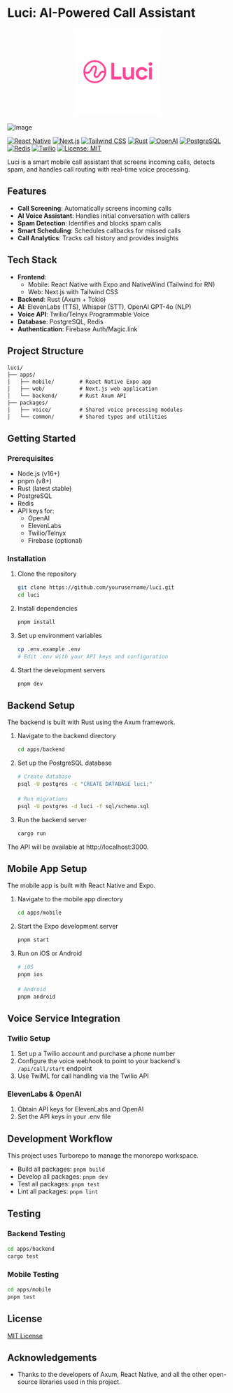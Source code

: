 # Luci: AI-Powered Call Assistant

<p align="center">
  <img src="public/images/luci-logo.png" alt="Luci Logo" width="200" />
</p>

![Image](https://github.com/user-attachments/assets/22ef7079-41c0-4ad4-95ce-ec7c1631bb9a)

[![React Native](https://img.shields.io/badge/React_Native-20232A?style=for-the-badge&logo=react&logoColor=61DAFB)](https://reactnative.dev/)
[![Next.js](https://img.shields.io/badge/Next.js-000000?style=for-the-badge&logo=next.js&logoColor=white)](https://nextjs.org/)
[![Tailwind CSS](https://img.shields.io/badge/Tailwind_CSS-38B2AC?style=for-the-badge&logo=tailwind-css&logoColor=white)](https://tailwindcss.com/)
[![Rust](https://img.shields.io/badge/Rust-000000?style=for-the-badge&logo=rust&logoColor=white)](https://www.rust-lang.org/)
[![OpenAI](https://img.shields.io/badge/OpenAI-412991?style=for-the-badge&logo=openai&logoColor=white)](https://openai.com/)
[![PostgreSQL](https://img.shields.io/badge/PostgreSQL-316192?style=for-the-badge&logo=postgresql&logoColor=white)](https://www.postgresql.org/)
[![Redis](https://img.shields.io/badge/Redis-DD0031?style=for-the-badge&logo=redis&logoColor=white)](https://redis.io/)
[![Twilio](https://img.shields.io/badge/Twilio-F22F46?style=for-the-badge&logo=twilio&logoColor=white)](https://www.twilio.com/)
[![License: MIT](https://img.shields.io/badge/License-MIT-yellow.svg?style=for-the-badge)](https://opensource.org/licenses/MIT)

Luci is a smart mobile call assistant that screens incoming calls, detects spam, and handles call routing with real-time voice processing.

## Features

- **Call Screening**: Automatically screens incoming calls
- **AI Voice Assistant**: Handles initial conversation with callers
- **Spam Detection**: Identifies and blocks spam calls
- **Smart Scheduling**: Schedules callbacks for missed calls
- **Call Analytics**: Tracks call history and provides insights

## Tech Stack

- **Frontend**: 
  - Mobile: React Native with Expo and NativeWind (Tailwind for RN)
  - Web: Next.js with Tailwind CSS
- **Backend**: Rust (Axum + Tokio)
- **AI**: ElevenLabs (TTS), Whisper (STT), OpenAI GPT-4o (NLP)
- **Voice API**: Twilio/Telnyx Programmable Voice
- **Database**: PostgreSQL, Redis
- **Authentication**: Firebase Auth/Magic.link

## Project Structure

```
luci/
├── apps/
│   ├── mobile/        # React Native Expo app
│   ├── web/           # Next.js web application
│   └── backend/       # Rust Axum API
├── packages/
│   ├── voice/         # Shared voice processing modules
│   └── common/        # Shared types and utilities
```

## Getting Started

### Prerequisites

- Node.js (v16+)
- pnpm (v8+)
- Rust (latest stable)
- PostgreSQL
- Redis
- API keys for:
  - OpenAI
  - ElevenLabs
  - Twilio/Telnyx
  - Firebase (optional)

### Installation

1. Clone the repository
   ```bash
   git clone https://github.com/yourusername/luci.git
   cd luci
   ```

2. Install dependencies
   ```bash
   pnpm install
   ```

3. Set up environment variables
   ```bash
   cp .env.example .env
   # Edit .env with your API keys and configuration
   ```

4. Start the development servers
   ```bash
   pnpm dev
   ```

## Backend Setup

The backend is built with Rust using the Axum framework.

1. Navigate to the backend directory
   ```bash
   cd apps/backend
   ```

2. Set up the PostgreSQL database
   ```bash
   # Create database
   psql -U postgres -c "CREATE DATABASE luci;"
   
   # Run migrations
   psql -U postgres -d luci -f sql/schema.sql
   ```

3. Run the backend server
   ```bash
   cargo run
   ```

The API will be available at http://localhost:3000.

## Mobile App Setup

The mobile app is built with React Native and Expo.

1. Navigate to the mobile app directory
   ```bash
   cd apps/mobile
   ```

2. Start the Expo development server
   ```bash
   pnpm start
   ```

3. Run on iOS or Android
   ```bash
   # iOS
   pnpm ios
   
   # Android
   pnpm android
   ```

## Voice Service Integration

### Twilio Setup

1. Set up a Twilio account and purchase a phone number
2. Configure the voice webhook to point to your backend's `/api/call/start` endpoint
3. Use TwiML for call handling via the Twilio API

### ElevenLabs & OpenAI

1. Obtain API keys for ElevenLabs and OpenAI
2. Set the API keys in your .env file

## Development Workflow

This project uses Turborepo to manage the monorepo workspace.

- Build all packages: `pnpm build`
- Develop all packages: `pnpm dev`
- Test all packages: `pnpm test`
- Lint all packages: `pnpm lint`

## Testing

### Backend Testing

```bash
cd apps/backend
cargo test
```

### Mobile Testing

```bash
cd apps/mobile
pnpm test
```

## License

[MIT License](LICENSE)

## Acknowledgements

- Thanks to the developers of Axum, React Native, and all the other open-source libraries used in this project. 
